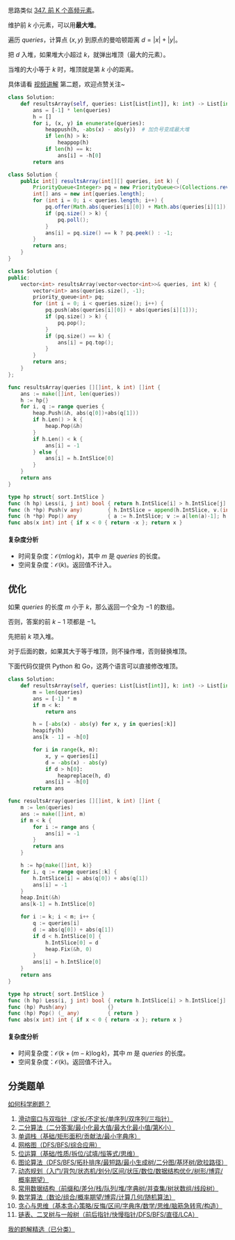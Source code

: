 思路类似 [347. 前 K 个高频元素](https://leetcode.cn/problems/top-k-frequent-elements/)。

维护前 $k$ 小元素，可以用**最大堆**。

遍历 $\textit{queries}$，计算点 $(x,y)$ 到原点的曼哈顿距离 $d=|x|+|y|$。

把 $d$ 入堆，如果堆大小超过 $k$，就弹出堆顶（最大的元素）。

当堆的大小等于 $k$ 时，堆顶就是第 $k$ 小的距离。

具体请看 [视频讲解](https://www.bilibili.com/video/BV142Hae7E5y/) 第二题，欢迎点赞关注~

```py [sol-Python3]
class Solution:
    def resultsArray(self, queries: List[List[int]], k: int) -> List[int]:
        ans = [-1] * len(queries)
        h = []
        for i, (x, y) in enumerate(queries):
            heappush(h, -abs(x) - abs(y))  # 加负号变成最大堆
            if len(h) > k:
                heappop(h)
            if len(h) == k:
                ans[i] = -h[0]
        return ans
```

```java [sol-Java]
class Solution {
    public int[] resultsArray(int[][] queries, int k) {
        PriorityQueue<Integer> pq = new PriorityQueue<>(Collections.reverseOrder());
        int[] ans = new int[queries.length];
        for (int i = 0; i < queries.length; i++) {
            pq.offer(Math.abs(queries[i][0]) + Math.abs(queries[i][1]));
            if (pq.size() > k) {
                pq.poll();
            }
            ans[i] = pq.size() == k ? pq.peek() : -1;
        }
        return ans;
    }
}
```

```cpp [sol-C++]
class Solution {
public:
    vector<int> resultsArray(vector<vector<int>>& queries, int k) {
        vector<int> ans(queries.size(), -1);
        priority_queue<int> pq;
        for (int i = 0; i < queries.size(); i++) {
            pq.push(abs(queries[i][0]) + abs(queries[i][1]));
            if (pq.size() > k) {
                pq.pop();
            }
            if (pq.size() == k) {
                ans[i] = pq.top();
            }
        }
        return ans;
    }
};
```

```go [sol-Go]
func resultsArray(queries [][]int, k int) []int {
	ans := make([]int, len(queries))
	h := hp{}
	for i, q := range queries {
		heap.Push(&h, abs(q[0])+abs(q[1]))
		if h.Len() > k {
			heap.Pop(&h)
		}
		if h.Len() < k {
			ans[i] = -1
		} else {
			ans[i] = h.IntSlice[0]
		}
	}
	return ans
}

type hp struct{ sort.IntSlice }
func (h hp) Less(i, j int) bool { return h.IntSlice[i] > h.IntSlice[j] }
func (h *hp) Push(v any)        { h.IntSlice = append(h.IntSlice, v.(int)) }
func (h *hp) Pop() any          { a := h.IntSlice; v := a[len(a)-1]; h.IntSlice = a[:len(a)-1]; return v }
func abs(x int) int { if x < 0 { return -x }; return x }
```

#### 复杂度分析

- 时间复杂度：$\mathcal{O}(m\log k)$，其中 $m$ 是 $\textit{queries}$ 的长度。
- 空间复杂度：$\mathcal{O}(k)$。返回值不计入。

## 优化

如果 $\textit{queries}$ 的长度 $m$ 小于 $k$，那么返回一个全为 $-1$ 的数组。

否则，答案的前 $k-1$ 项都是 $-1$。

先把前 $k$ 项入堆。

对于后面的数，如果其大于等于堆顶，则不操作堆，否则替换堆顶。

下面代码仅提供 Python 和 Go，这两个语言可以直接修改堆顶。

```py [sol-Python3]
class Solution:
    def resultsArray(self, queries: List[List[int]], k: int) -> List[int]:
        m = len(queries)
        ans = [-1] * m
        if m < k:
            return ans

        h = [-abs(x) - abs(y) for x, y in queries[:k]]
        heapify(h)
        ans[k - 1] = -h[0]

        for i in range(k, m):
            x, y = queries[i]
            d = -abs(x) - abs(y)
            if d > h[0]:
                heapreplace(h, d)
            ans[i] = -h[0]
        return ans
```

```go [sol-Go]
func resultsArray(queries [][]int, k int) []int {
	m := len(queries)
	ans := make([]int, m)
	if m < k {
		for i := range ans {
			ans[i] = -1
		}
		return ans
	}

	h := hp{make([]int, k)}
	for i, q := range queries[:k] {
		h.IntSlice[i] = abs(q[0]) + abs(q[1])
		ans[i] = -1
	}
	heap.Init(&h)
	ans[k-1] = h.IntSlice[0]

	for i := k; i < m; i++ {
		q := queries[i]
		d := abs(q[0]) + abs(q[1])
		if d < h.IntSlice[0] {
			h.IntSlice[0] = d
			heap.Fix(&h, 0)
		}
		ans[i] = h.IntSlice[0]
	}
	return ans
}

type hp struct{ sort.IntSlice }
func (h hp) Less(i, j int) bool { return h.IntSlice[i] > h.IntSlice[j] }
func (hp) Push(any)             {}
func (hp) Pop() (_ any)         { return }
func abs(x int) int { if x < 0 { return -x }; return x }
```

#### 复杂度分析

- 时间复杂度：$\mathcal{O}(k + (m-k)\log k)$，其中 $m$ 是 $\textit{queries}$ 的长度。
- 空间复杂度：$\mathcal{O}(k)$。返回值不计入。

## 分类题单

[如何科学刷题？](https://leetcode.cn/circle/discuss/RvFUtj/)

1. [滑动窗口与双指针（定长/不定长/单序列/双序列/三指针）](https://leetcode.cn/circle/discuss/0viNMK/)
2. [二分算法（二分答案/最小化最大值/最大化最小值/第K小）](https://leetcode.cn/circle/discuss/SqopEo/)
3. [单调栈（基础/矩形面积/贡献法/最小字典序）](https://leetcode.cn/circle/discuss/9oZFK9/)
4. [网格图（DFS/BFS/综合应用）](https://leetcode.cn/circle/discuss/YiXPXW/)
5. [位运算（基础/性质/拆位/试填/恒等式/思维）](https://leetcode.cn/circle/discuss/dHn9Vk/)
6. [图论算法（DFS/BFS/拓扑排序/最短路/最小生成树/二分图/基环树/欧拉路径）](https://leetcode.cn/circle/discuss/01LUak/)
7. [动态规划（入门/背包/状态机/划分/区间/状压/数位/数据结构优化/树形/博弈/概率期望）](https://leetcode.cn/circle/discuss/tXLS3i/)
8. [常用数据结构（前缀和/差分/栈/队列/堆/字典树/并查集/树状数组/线段树）](https://leetcode.cn/circle/discuss/mOr1u6/)
9. [数学算法（数论/组合/概率期望/博弈/计算几何/随机算法）](https://leetcode.cn/circle/discuss/IYT3ss/)
10. [贪心与思维（基本贪心策略/反悔/区间/字典序/数学/思维/脑筋急转弯/构造）](https://leetcode.cn/circle/discuss/g6KTKL/)
11. [链表、二叉树与一般树（前后指针/快慢指针/DFS/BFS/直径/LCA）](https://leetcode.cn/circle/discuss/K0n2gO/)

[我的题解精选（已分类）](https://github.com/EndlessCheng/codeforces-go/blob/master/leetcode/SOLUTIONS.md)
